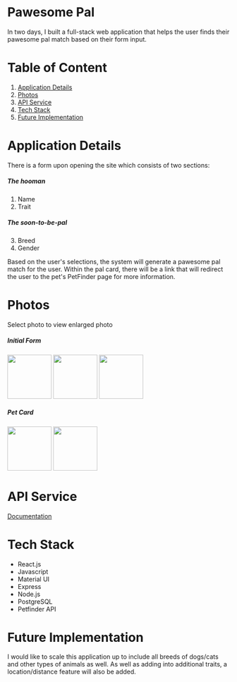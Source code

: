 # Pawesome Pal

In two days, I built a full-stack web application that helps the user finds their pawesome pal match based on their form input.

# Table of Content

1. [Application Details](https://github.com/vtran1022/PawesomePal#application-details)
2. [Photos](https://github.com/vtran1022/PawesomePal#photos)
3. [API Service](https://github.com/vtran1022/PawesomePal#api-service)
4. [Tech Stack](https://github.com/vtran1022/PawesomePal#tech-stack)
5. [Future Implementation](https://github.com/vtran1022/PawesomePal#future-implementation)

# Application Details

There is a form upon opening the site which consists of two sections:

##### The hooman

1. Name
2. Trait

##### The soon-to-be-pal

3. Breed
4. Gender

Based on the user's selections, the system will generate a pawesome pal match for the user. Within the pal card, there will be a link that will redirect the user to the pet's PetFinder page for more information.

# Photos

Select photo to view enlarged photo

##### Initial Form

<a href="https://drive.google.com/file/d/1T6DpaWlraxpSrcbur5_-fBma1GLjguLy/view?usp=sharing"><img src="https://drive.google.com/uc?export=view&id=1T6DpaWlraxpSrcbur5_-fBma1GLjguLy" width="100" height="100"></a>
<a href="https://drive.google.com/file/d/17GOQ_aksHRT2nCsDLwiUEEGWY64_NDA7/view?usp=sharing"><img src="https://drive.google.com/uc?export=view&id=17GOQ_aksHRT2nCsDLwiUEEGWY64_NDA7" width="100" height="100"></a>
<a href="https://drive.google.com/file/d/1P87gAbvKJ-TVkHS0O5gOjLOMMlP8Fbzy/view?usp=sharing"><img src="https://drive.google.com/uc?export=view&id=1P87gAbvKJ-TVkHS0O5gOjLOMMlP8Fbzy" width="100" height="100"></a>

##### Pet Card

<a href="https://drive.google.com/file/d/1qALF1prrroQ3fvfJ5yCpcuSzrywhp9R-/view?usp=sharing"><img src="https://drive.google.com/uc?export=view&id=1qALF1prrroQ3fvfJ5yCpcuSzrywhp9R-" width="100" height="100"></a>
<a href="https://drive.google.com/file/d/1wJI4PgJYQx_MzDlqPMWRgog2jVX_CCNM/view?usp=sharing"><img src="https://drive.google.com/uc?export=view&id=1wJI4PgJYQx_MzDlqPMWRgog2jVX_CCNM" width="100" height="100"></a>

# API Service

[Documentation]()

# Tech Stack

- React.js
- Javascript
- Material UI
- Express
- Node.js
- PostgreSQL
- Petfinder API

# Future Implementation

I would like to scale this application up to include all breeds of dogs/cats and other types of animals as well. As well as adding into additional traits, a location/distance feature will also be added.
